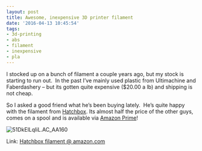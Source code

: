 ```yaml
---
layout: post
title: Awesome, inexpensive 3D printer filament
date: '2016-04-13 10:45:54'
tags:
- 3d-printing
- abs
- filament
- inexpensive
- pla
---
```



I stocked up on a bunch of filament a couple years ago, but my stock is starting to run out.  In the past I’ve mainly used plastic from Ultimachine and Faberdashery – but its gotten quite expensive ($20.00 a lb) and shipping is not cheap.

So I asked a good friend what he’s been buying lately.  He’s quite happy with the filament from [Hatchbox](http://amzn.to/23F9v7z). Its almost half the price of the other guys, comes on a spool and is available via [Amazon Prime](http://amzn.to/23F9v7z)!

![51DkElLqIiL._AC_AA160_](https://i0.wp.com/res.cloudinary.com/thecase/image/upload/v1514683023/51DkElLqIiL._AC_AA160__cgimfv.jpg?resize=160%2C160)

Link: [Hatchbox filament @ amazon.com](http://amzn.to/23F9v7z)


